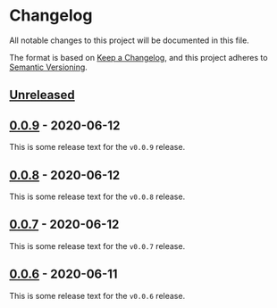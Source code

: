 # Changelog
All notable changes to this project will be documented in this file.

The format is based on [Keep a Changelog](https://keepachangelog.com/en/1.0.0/),
and this project adheres to [Semantic Versioning](https://semver.org/spec/v2.0.0.html).

## [Unreleased]

## [0.0.9] - 2020-06-12
This is some release text for the `v0.0.9` release.

## [0.0.8] - 2020-06-12
This is some release text for the `v0.0.8` release.

## [0.0.7] - 2020-06-12
This is some release text for the `v0.0.7` release.

## [0.0.6] - 2020-06-11
This is some release text for the `v0.0.6` release.

[Unreleased]: https://github.com/jon-whit/actions-demo/compare/v0.0.9...HEAD
[0.0.9]: https://github.com/jon-whit/actions-demo/compare/v0.0.8...v0.0.9
[0.0.8]: https://github.com/jon-whit/actions-demo/compare/v0.0.7...v0.0.8
[0.0.7]: https://github.com/jon-whit/actions-demo/compare/v0.0.6...v0.0.7
[0.0.6]: https://github.com/jon-whit/actions-demo/compare/v0.0.5...v0.0.6

